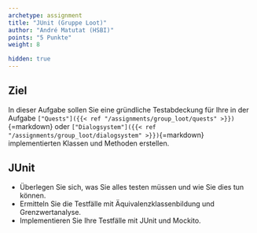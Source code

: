 ```yaml
---
archetype: assignment
title: "JUnit (Gruppe Loot)"
author: "André Matutat (HSBI)"
points: "5 Punkte"
weight: 8

hidden: true
---
```


## Ziel

In dieser Aufgabe sollen Sie eine gründliche Testabdeckung für Ihre in der Aufgabe
`["Quests"]({{< ref "/assignments/group_loot/quests" >}})`{=markdown} oder
`["Dialogsystem"]({{< ref "/assignments/group_loot/dialogsystem" >}})`{=markdown}
implementierten Klassen und Methoden erstellen.

## JUnit

-   Überlegen Sie sich, was Sie alles testen müssen und wie Sie dies tun können.
-   Ermitteln Sie die Testfälle mit Äquivalenzklassenbildung und Grenzwertanalyse.
-   Implementieren Sie Ihre Testfälle mit JUnit und Mockito.
